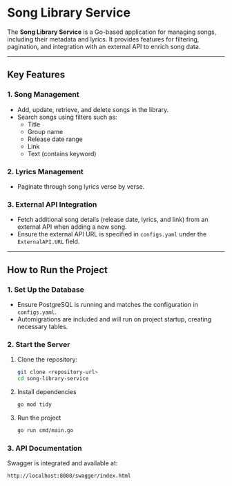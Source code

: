# Song Library Service

The **Song Library Service** is a Go-based application for managing songs, including their metadata and lyrics. It provides features for filtering, pagination, and integration with an external API to enrich song data.

---

## **Key Features**

### 1. **Song Management**
- Add, update, retrieve, and delete songs in the library.
- Search songs using filters such as:
    - Title
    - Group name
    - Release date range
    - Link
    - Text (contains keyword)

### 2. **Lyrics Management**
- Paginate through song lyrics verse by verse.

### 3. **External API Integration**
- Fetch additional song details (release date, lyrics, and link) from an external API when adding a new song.
- Ensure the external API URL is specified in `configs.yaml` under the `ExternalAPI.URL` field.

---

## **How to Run the Project**

### **1. Set Up the Database**
- Ensure PostgreSQL is running and matches the configuration in `configs.yaml`.
- Automigrations are included and will run on project startup, creating necessary tables.

### **2. Start the Server**
1. Clone the repository:
   ```bash
   git clone <repository-url>
   cd song-library-service
   ```
2. Install dependencies
    ```bash
   go mod tidy 
   ```
3. Run the project
    ```bash
   go run cmd/main.go
   ```

### **3. API Documentation**
Swagger is integrated and available at:
```bash
http://localhost:8080/swagger/index.html
   ```